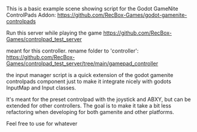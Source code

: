 

This is a basic example scene showing  script for the Godot GameNite ControlPads Addon:
https://github.com/RecBox-Games/godot-gamenite-controlpads 

Run this server while playing the game
https://github.com/RecBox-Games/controlpad_test_server

meant for this controller. rename folder to 'controller':
https://github.com/RecBox-Games/controlpad_test_server/tree/main/gamepad_controller

the input manager script is a quick extension of the godot gamenite controlpads component just to make it integrate nicely with godots InputMap and Input classes.

It's meant for the preset controlpad with the joystick and ABXY, but can be extended for other controllers. The goal is to make it take a bit less refactoring when developing for both gamenite and other platforms. 

Feel free to use for whatever

